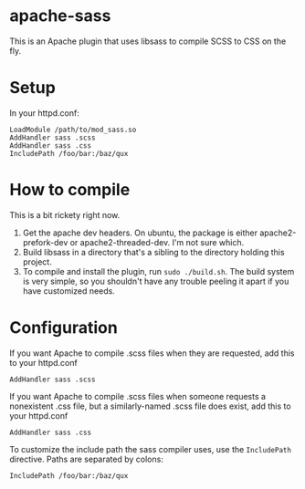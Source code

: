 # apache-sass

This is an Apache plugin that uses libsass to compile SCSS to CSS on the fly.

# Setup
In your httpd.conf:

```
LoadModule /path/to/mod_sass.so
AddHandler sass .scss
AddHandler sass .css
IncludePath /foo/bar:/baz/qux
```

# How to compile

This is a bit rickety right now.

1. Get the apache dev headers.  On ubuntu, the package is either apache2-prefork-dev or apache2-threaded-dev.  I'm not sure which.
2. Build libsass in a directory that's a sibling to the directory holding this project.
3. To compile and install the plugin, run `sudo ./build.sh`.  The build system is very simple, so you shouldn't have any trouble peeling it apart if you have customized needs.

# Configuration

If you want Apache to compile .scss files when they are requested, add this to your httpd.conf

```
AddHandler sass .scss
```

If you want Apache to compile .scss files when someone requests a nonexistent .css file, but a similarly-named .scss file does exist, add this to your httpd.conf

```
AddHandler sass .css
```

To customize the include path the sass compiler uses, use the `IncludePath` directive.  Paths are separated by colons:

```
IncludePath /foo/bar:/baz/qux
```
